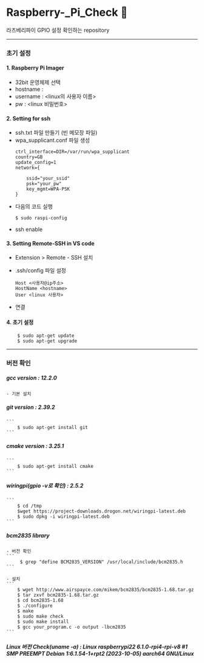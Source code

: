 # Raspberry-_Pi_Check :floppy_disk:
라즈베리파이 GPIO 설정 확인하는 repository

--------------------

### 초기 설정

#### 1. Raspberry Pi Imager

- 32bit 운영체제 선택 
- hostname : <ipaddr id>
- username : <linux의 사용자 이름>
- pw : <linux 비밀번호>

#### 2. Setting for ssh 

- ssh.txt 파일 만들기 (빈 메모장 파일)
- wpa_supplicant.conf 파일 생성
    ```
    ctrl_interface=DIR=/var/run/wpa_supplicant  
    country=GB  
    update_config=1  
    network={  
    
        ssid="your_ssid"  
        psk="your_pw"  
        key_mgmt=WPA-PSK  
    }
    ```
- 다음의 코드 실행
    ```
    $ sudo raspi-config
    ```
- ssh enable


#### 3. Setting Remote-SSH in VS code

- Extension > Remote - SSH 설치 
- .ssh/config 파일 설정
    ```
    Host <사용자@ip주소>
    HostName <hostname>
    User <linux 사용자>
    ```
    
- 연결

#### 4. 초기 설정

```
    $ sudo apt-get update
    $ sudo apt-get upgrade
```

-----------------------

### 버전 확인

##### gcc version : 12.2.0
    - 기본 설치
##### git version : 2.39.2
    ```
        $ sudo apt-get install git
    ```
##### cmake version : 3.25.1
    ```
        $ sudo apt-get install cmake
    ```
##### wiringpi(gpio -v로 확인) : 2.5.2
    ```
        $ cd /tmp
        $wget https://project-downloads.drogon.net/wiringpi-latest.deb
        $ sudo dpkg -i wiringpi-latest.deb
    ```
    
##### bcm2835 library
    - 버전 확인
    ```
         $ grep "define BCM2835_VERSION" /usr/local/include/bcm2835.h
    ```
    
    - 설치 
    ```
        $ wget http://www.airspayce.com/mikem/bcm2835/bcm2835-1.68.tar.gz
        $ tar zxvf bcm2835-1.68.tar.gz
        $ cd bcm2835-1.68
        $ ./configure
        $ make
        $ sudo make check
        $ sudo make install
        $ gcc your_program.c -o output -lbcm2835
    ```
##### Linux 버전 Check(uname -a) : Linux raspberrypi22 6.1.0-rpi4-rpi-v8 #1 SMP PREEMPT Debian 1:6.1.54-1+rpt2 (2023-10-05) aarch64 GNU/Linux
